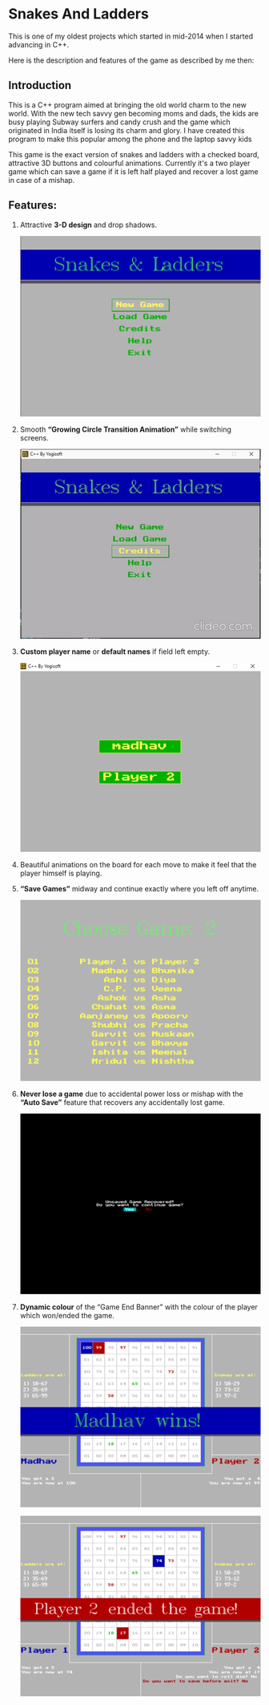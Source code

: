 # Snakes And Ladders

This is one of my oldest projects which started in mid-2014 when I started advancing in C++. 

Here is the description and features of the game as described by me then:

## Introduction

This is a C++ program aimed at bringing the old world charm to the new world. With the new tech savvy gen becoming moms and dads, the kids are busy playing Subway surfers and candy crush and the game which originated in India itself is losing its charm and glory. I have created this program to make this popular among the phone and the laptop savvy kids

This game is the exact version of snakes and ladders with a checked board, attractive 3D buttons and colourful animations. Currently it's a two player game which can save a game if it is left half played and recover a lost game in case of a mishap.

## Features:

1.	Attractive **3-D design** and drop shadows.

    ![Home Page](/screenshots/homepage.png)

2.	Smooth **“Growing Circle Transition Animation”** while switching screens.

    ![Circle Animation](/screenshots/circanim.gif)
    
3.	**Custom player name** or **default names** if field left empty.

    ![Player Name](/screenshots/playername.png)

4.	Beautiful animations on the board for each move to make it feel that the player himself is playing.

5.	**“Save Games”** midway and continue exactly where you left off anytime.

    ![Load Game](/screenshots/loadgame.png)

6.	**Never lose a game** due to accidental power loss or mishap with the **“Auto Save”** feature that recovers any accidentally lost game. 

    ![Recover Game](/screenshots/recovergame.png)
    
7.	**Dynamic colour** of the “Game End Banner” with the colour of the player which won/ended the game.

    ![Win Game](/screenshots/wingame.png) 
    
    ![End Game](/screenshots/endgame.png)
